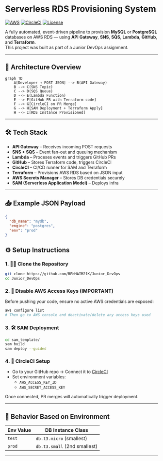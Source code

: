 # Serverless RDS Provisioning System

[![AWS](https://img.shields.io/badge/AWS-Cloud-orange?logo=amazon-aws)](https://aws.amazon.com/)
[![CircleCI](https://img.shields.io/badge/CI-CD-blue?logo=circleci)](https://circleci.com/)
[![License](https://img.shields.io/badge/License-MIT-green.svg)](LICENSE)

A fully automated, event-driven pipeline to provision **MySQL** or **PostgreSQL** databases on AWS RDS — using **API Gateway**, **SNS**, **SQS**, **Lambda**, **GitHub**, and **Terraform**.  
This project was built as part of a Junior DevOps assignment.

---

## 🧱 Architecture Overview

```mermaid
graph TD
    A[Developer → POST JSON] --> B(API Gateway)
    B --> C(SNS Topic)
    C --> D(SQS Queue)
    D --> E(Lambda Function)
    E --> F[GitHub PR with Terraform code]
    F --> G[CircleCI on PR Merge]
    G --> H[SAM Deployment + Terraform Apply]
    H --> I[RDS Instance Provisioned]
```

---

## 🛠️ Tech Stack

- **API Gateway** – Receives incoming POST requests
- **SNS + SQS** – Event fan-out and queuing mechanism
- **Lambda** – Proceses events and triggers GitHub PRs
- **GitHub** – Stores Terraform code, triggers CircleCI
- **CircleCI** – CI/CD runner for SAM and Terraform
- **Terraform** – Provisions AWS RDS based on JSON input
- **AWS Secrets Manager** – Stores DB credentials securely
- **SAM (Serverless Application Model)** – Deploys infra

---

## 📥 Example JSON Payload

```json
{
  "db_name": "mydb",
  "engine": "postgres",
  "env": "prod"
}
```

## ⚙️ Setup Instructions

### 1. 🧑‍💻 Clone the Repository

```bash
git clone https://github.com/BENHAIM21K/Junior_DevOps
cd Junior_DevOps
```

### 2. 🔐 Disable AWS Access Keys (IMPORTANT)

Before pushing your code, ensure no active AWS credentials are exposed:

```bash
aws configure list
# Then go to AWS console and deactivate/delete any access keys used
```

### 3. 🛠️ SAM Deployment

```bash
cd sam_template/
sam build
sam deploy --guided
```

### 4. 🚀 CircleCI Setup

- Go to your GitHub repo → Connect it to [CircleCI](https://circleci.com/)
- Set environment variables:
  - `AWS_ACCESS_KEY_ID`
  - `AWS_SECRET_ACCESS_KEY`

Once connected, PR merges will automatically trigger deployment.

---

## 📌 Behavior Based on Environment

| Env Value | DB Instance Class       |
|-----------|--------------------------|
| `test`    | `db.t3.micro` (smallest) |
| `prod`    | `db.t3.small` (2nd smallest) |

---

